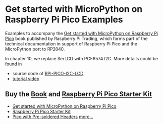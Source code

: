 # Get started with MicroPython on Raspberry Pi Pico Examples

Examples to accompany the [Get started with MicroPython on Raspberry Pi Pico](https://hackspace.raspberrypi.org/books/micropython-pico) book published by Raspberry Pi Trading, which forms part of the technical documentation in support of Raspberry Pi Pico and the MicroPython port to RP2040.

In chapter 10, we replace SerLCD with PCF8574 I2C. More details could be found in
* source code of [RPI-PICO-I2C-LCD](https://github.com/T-622/RPI-PICO-I2C-LCD)
* [tutorial video](https://www.youtube.com/watch?v=B8Kr_3xHjqE)

## Buy the [Book](https://hackspace.raspberrypi.org/books/micropython-pico) and [Raspberry Pi Pico Starter Kit](https://www.raspberrypi.com.tw/39346/raspberry-pi-pico-starter-kit)
* [Get started with MicroPython on Raspberry Pi Pico](https://hackspace.raspberrypi.org/books/micropython-pico)
* [Raspberry Pi Pico Starter Kit](https://www.raspberrypi.com.tw/39346/raspberry-pi-pico-starter-kit)
* [Pico with Pre-soldered Headers](https://www.raspberrypi.com.tw/39301/raspberry-pi-pico-h)
[more...](https://www.raspberrypi.com.tw/tag/pico/)
